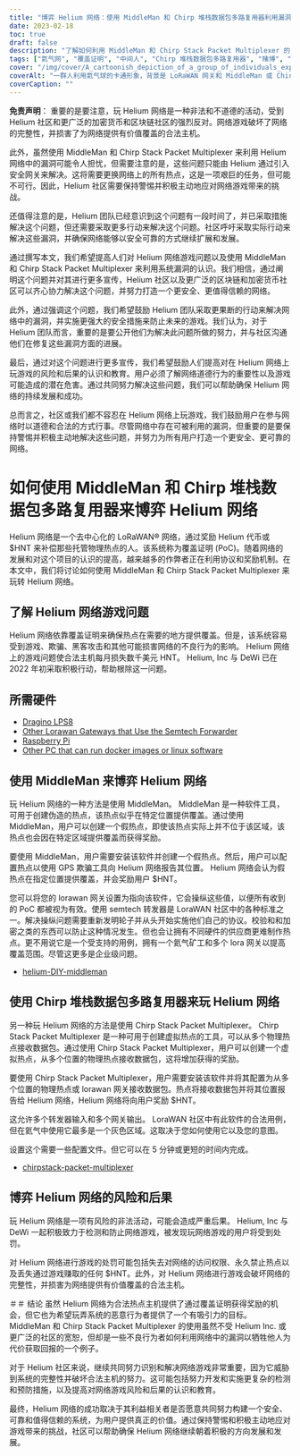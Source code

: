 ```yaml
---
title: "博弈 Helium 网络：使用 MiddleMan 和 Chirp 堆栈数据包多路复用器利用漏洞"
date: 2023-02-18
toc: true
draft: false
description: "了解如何利用 MiddleMan 和 Chirp Stack Packet Multiplexer 的漏洞来玩弄 Helium 网络，以及这样做的风险和后果。"
tags: ["氦气网", "覆盖证明", "中间人", "Chirp 堆栈数据包多路复用器", "赌博", "利用漏洞", "LoRaWAN网络", "加密货币", "区块链", "去中心化网络", "热点", "欺骗", "作弊", "非法活动", "处罚", "网络完整性", "奖励", "恶意行为者", "网络安全", "合法主机"]
cover: "/img/cover/A_cartoonish_depiction_of_a_group_of_individuals_exploiting.png"
coverAlt: "一群人利用氦气球的卡通形象，背景是 LoRaWAN 网关和 MiddleMan 或 Chirp 堆栈数据包多路复用器的图像。"
coverCaption: ""
---
```


**免责声明**：
重要的是要注意，玩 Helium 网络是一种非法和不道德的活动，受到 Helium 社区和更广泛的加密货币和区块链社区的强烈反对。网络游戏破坏了网络的完整性，并损害了为网络提供有价值覆盖的合法主机。

此外，虽然使用 MiddleMan 和 Chirp Stack Packet Multiplexer 来利用 Helium 网络中的漏洞可能令人担忧，但需要注意的是，这些问题只能由 Helium 通过引入安全网关来解决。这将需要更换网络上的所有热点，这是一项艰巨的任务，但可能不可行。因此，Helium 社区需要保持警惕并积极主动地应对网络游戏带来的挑战。

还值得注意的是，Helium 团队已经意识到这个问题有一段时间了，并已采取措施解决这个问题，但还需要采取更多行动来解决这个问题。社区呼吁采取实际行动来解决这些漏洞，并确保网络能够以安全可靠的方式继续扩展和发展。

通过撰写本文，我们希望提高人们对 Helium 网络游戏问题以及使用 MiddleMan 和 Chirp Stack Packet Multiplexer 来利用系统漏洞的认识。我们相信，通过阐明这个问题并对其进行更多宣传，Helium 社区以及更广泛的区块链和加密货币社区可以齐心协力解决这个问题，并努力打造一个更安全、更值得信赖的网络。

此外，通过强调这个问题，我们希望鼓励 Helium 团队采取更果断的行动来解决网络中的漏洞，并实施更强大的安全措施来防止未来的游戏。我们认为，对于 Helium 团队而言，重要的是要公开他们为解决此问题所做的努力，并与社区沟通他们在修复这些漏洞方面的进展。

最后，通过对这个问题进行更多宣传，我们希望鼓励人们提高对在 Helium 网络上玩游戏的风险和后果的认识和教育。用户必须了解网络道德行为的重要性以及游戏可能造成的潜在危害。通过共同努力解决这些问题，我们可以帮助确保 Helium 网络的持续发展和成功。

总而言之，社区或我们都不容忍在 Helium 网络上玩游戏，我们鼓励用户在参与网络时以道德和合法的方式行事。尽管网络中存在可被利用的漏洞，但重要的是要保持警惕并积极主动地解决这些问题，并努力为所有用户打造一个更安全、更可靠的网络。

# 如何使用 MiddleMan 和 Chirp 堆栈数据包多路复用器来博弈 Helium 网络
Helium 网络是一个去中心化的 LoRaWAN® 网络，通过奖励 Helium 代币或 $HNT 来补偿那些托管物理热点的人。该系统称为覆盖证明 (PoC)。随着网络的发展和对这个项目的认识的提高，越来越多的作弊者正在利用协议和奖励机制。在本文中，我们将讨论如何使用 MiddleMan 和 Chirp Stack Packet Multiplexer 来玩转 Helium 网络。

## 了解 Helium 网络游戏问题
Helium 网络依靠覆盖证明来确保热点在需要的地方提供覆盖。但是，该系统容易受到游戏、欺骗、黑客攻击和其他可能损害网络的不良行为的影响。 Helium 网络上的游戏问题使合法主机每月损失数千美元 HNT。 Helium, Inc 与 DeWi 已在 2022 年初采取积极行动，帮助根除这一问题。

## 所需硬件
- [Dragino LPS8](https://www.ebay.com/sch/i.html?_nkw=dragino+lps8)
- [Other Lorawan Gateways that Use the Semtech Forwarder](https://amzn.to/41bcskb)
- [Raspberry Pi](https://amzn.to/3KjFCYp)
- [Other PC that can run docker images or linux software](https://amzn.to/3YkFhcj)

## 使用 MiddleMan 来博弈 Helium 网络
玩 Helium 网络的一种方法是使用 MiddleMan。 MiddleMan 是一种软件工具，可用于创建伪造的热点，该热点似乎在特定位置提供覆盖。通过使用 MiddleMan，用户可以创建一个假热点，即使该热点实际上并不位于该区域，该热点也会因在特定区域提供覆盖而获得奖励。

要使用 MiddleMan，用户需要安装该软件并创建一个假热点。然后，用户可以配置热点以使用 GPS 欺骗工具向 Helium 网络报告其位置。 Helium 网络会认为假热点在指定位置提供覆盖，并会奖励用户 $HNT。

您可以将您的 lorawan 网关设置为指向该软件，它会操纵这些值，以便所有收到的 PoC 都被视为有效。使用 semtech 转发器是 LoraWAN 社区中的各种标准之一。解决操纵问题需要重新发明轮子并从头开始实施他们自己的协议。校验和和加密之类的东西可以防止这种情况发生。但也会让拥有不同硬件的供应商更难制作热点。更不用说它是一个受支持的用例，拥有一个氦气矿工和多个 lora 网关以提高覆盖范围。尽管这更多是企业级问题。

 - [helium-DIY-middleman](https://github.com/curiousfokker/helium-DIY-middleman)

## 使用 Chirp 堆栈数据包多路复用器来玩 Helium 网络
另一种玩 Helium 网络的方法是使用 Chirp Stack Packet Multiplexer。 Chirp Stack Packet Multiplexer 是一种可用于创建虚拟热点的工具，可以从多个物理热点接收数据包。通过使用 Chirp Stack Packet Multiplexer，用户可以创建一个虚拟热点，从多个位置的物理热点接收数据包，这将增加获得的奖励。

要使用 Chirp Stack Packet Multiplexer，用户需要安装该软件并将其配置为从多个位置的物理热点或 lorawan 网关接收数据包。热点将接收数据包并将其位置报告给 Helium 网络，Helium 网络将向用户奖励 $HNT。

这允许多个转发器输入和多个网关输出。 LoraWAN 社区中有此软件的合法用例，但在氦气中使用它最多是一个灰色区域。这取决于您如何使用它以及您的意图。

设置这个需要一些配置文件。但它可以在 5 分钟或更短的时间内完成。
- [chirpstack-packet-multiplexer](https://github.com/brocaar/chirpstack-packet-multiplexer)


## 博弈 Helium 网络的风险和后果
玩 Helium 网络是一项有风险的非法活动，可能会造成严重后果。 Helium, Inc 与 DeWi 一起积极致力于检测和防止网络游戏，被发现玩网络游戏的用户将受到处罚。

对 Helium 网络进行游戏的处罚可能包括失去对网络的访问权限、永久禁止热点以及丢失通过游戏赚取的任何 $HNT。此外，对 Helium 网络进行游戏会破坏网络的完整性，并损害为网络提供有价值覆盖的合法主机。

＃＃ 结论
虽然 Helium 网络为合法热点主机提供了通过覆盖证明获得奖励的机会，但它也为希望玩弄系统的恶意行为者提供了一个有吸引力的目标。 MiddleMan 和 Chirp Stack Packet Multiplexer 的使用虽然不受 Helium Inc. 或更广泛的社区的宽恕，但却是一些不良行为者如何利用网络中的漏洞以牺牲他人为代价获取回报的一个例子。

对于 Helium 社区来说，继续共同努力识别和解决网络游戏非常重要，因为它威胁到系统的完整性并破坏合法主机的努力。这可能包括努力开发和实施更复杂的检测和预防措施，以及提高对网络游戏风险和后果的认识和教育。

最终，Helium 网络的成功取决于其利益相关者是否愿意共同努力构建一个安全、可靠和值得信赖的系统，为用户提供真正的价值。通过保持警惕和积极主动地应对游戏带来的挑战，社区可以帮助确保 Helium 网络继续朝着积极的方向发展和发展。